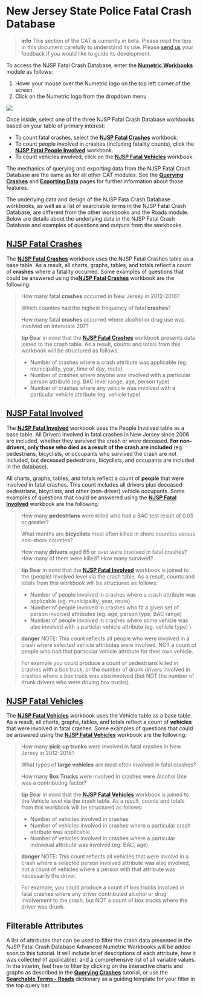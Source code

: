# New Jersey State Police Fatal Crash Database

>**info**
>This section of the CAT is currently in beta. Please read the tips in this document carefully to understand its use. Please [send us](mailto:thomas.hillman@rutgers.edu) your feedback if you would like to guide its development.

To access the NJSP Fatal Crash Database, enter the [**Numetric Workbooks**](https://cloud.numetric.com/workbooks#/) module as follows:

1. Hover your mouse over the Numetric logo on the top left corner of the screen
2. Click on the Numetric logo from the dropdown menu

![](/assets/workbooks.gif)

Once inside, select one of the three NJSP Fatal Crash Database workbooks based on your table of primary interest:

* To count fatal crashes, select the [**NJSP Fatal Crashes**](https://cloud.numetric.com/workbooks#/report2/fa9beed9-77ec-4605-a899-4e26a086bde0) workbook. 
* To count people involved in crashes \(including fatality counts\), click the [**NJSP Fatal People Involved**](https://cloud.numetric.com/workbooks#/report2/034c41ea-77da-47b8-a124-860e484e04ee) workbook. 
* To count vehicles involved, click on the [**NJSP Fatal Vehicles**](https://cloud.numetric.com/workbooks#/report2/7f21e70e-f9de-4b25-934e-06e6908fe129) workbook. 

The mechanics of querying and exporting data from the NJSP Fatal Crash Database are the same as for all other CAT modules. See the [**Querying Crashes**](../chapter1/filtering-crashes.md) and [**Exporting Data**](../chapter1/exporting-data.md) pages for further information about those features.

The underlying data and design of the NJSP Fata Crash Database workbooks, as well as a list of searchable terms in the NJSP Fatal Crash Database, are different from the other workbooks and the Roads module. Below are details about the underlying data in the NJSP Fatal Crash Database and examples of questions and outputs from the workbooks.

## [NJSP Fatal Crashes](https://cloud.numetric.com/workbooks#/report2/fa9beed9-77ec-4605-a899-4e26a086bde0)

The [**NJSP Fatal Crashes**](https://cloud.numetric.com/workbooks#/report2/fa9beed9-77ec-4605-a899-4e26a086bde0) workbook uses the NJSP Fatal Crashes table as a base table. As a result, all charts, graphs, tables, and totals reflect a count of **crashes** where a fatality occurred. Some examples of questions that could be answered using the[**NJSP Fatal Crashes**](https://cloud.numetric.com/workbooks#/report2/fa9beed9-77ec-4605-a899-4e26a086bde0) workbook are the following:

> How many fatal **crashes** occurred in New Jersey in 2012-2016?
>
> Which counties had the highest frequency of fatal **crashes**?
>
> How many fatal **crashes** occurred where alcohol or drug use was involved on Interstate 297?

<!-- -->
>**tip**
>Bear in mind that the [**NJSP Fatal Crashes**](https://cloud.numetric.com/workbooks#/report2/fa9beed9-77ec-4605-a899-4e26a086bde0) workbook presents data joined to the crash table. As a result, counts and totals from this workbook will be structured as follows:

>* Number of crashes where a crash attribute was applicable \(eg. municipality, year, time of day, route\)
>* Number of crashes where anyone was involved with a particular person attribute \(eg. BAC level range, age, person type\)
>* Number of crashes where any vehicle was involved with a particular vehicle attribute \(eg. vehicle type\)

## [NJSP Fatal Involved](https://cloud.numetric.com/workbooks#/report2/034c41ea-77da-47b8-a124-860e484e04ee)

The [**NJSP Fatal Involved**](https://cloud.numetric.com/workbooks#/report2/034c41ea-77da-47b8-a124-860e484e04ee) workbook uses the People Involved table as a base table. All Drivers involved in fatal crashes in New Jersey since 2006 are included, whether they survived the crash or were deceased. **For non-drivers, only those who died as a result of the crash are included** \(eg. pedestrians, bicyclists, or occupants who survived the crash are not included, but deceased pedestrians, bicyclists, and occupants are included in the database\).

All charts, graphs, tables, and totals reflect a count of **people** that were involved in fatal crashes. This count includes all drivers plus deceased pedestrians, bicyclists, and other \(non-driver\) vehicle occupants. Some examples of questions that could be answered using the [**NJSP Fatal Involved**](https://cloud.numetric.com/workbooks#/report2/034c41ea-77da-47b8-a124-860e484e04ee) workbook are the following:

> How many **pedestrians** were killed who had a BAC test result of 0.05 or greater?
>
> What months are **bicyclists** most often killed in shore counties versus non-shore counties?
>
> How many **drivers** aged 65 or over were involved in fatal crashes? How many of them were killed? How many survived?

<!-- -->
>**tip**
Bear in mind that the [**NJSP Fatal Involved**](https://cloud.numetric.com/workbooks#/report2/034c41ea-77da-47b8-a124-860e484e04ee) workbook is joined to the \(people\) Involved level via the crash table. As a result, counts and totals from this workbook will be structured as follows:

>* Number of people involved in crashes where a crash attribute was applicable \(eg. municipality, year, route\)
>* Number of people involved in crashes who fit a given set of person involved attributes \(eg. age, person type, BAC range\)
>* Number of people involved in crashes where some vehicle was also involved with a particlar vehicle attribute \(eg. vehicle type\) \

<!-- -->
>**danger**
>NOTE: This count reflects all people who were involved in a crash where selected vehicle attributes were involved, NOT a count of people who had that particular vehicle attribute for their own vehicle. 

>For example you could produce a count of pedestrians killed in crashes with a box truck, or the number of drunk drivers involved in crashes where a box truck was also involved \(but NOT the number of drunk drivers who were driving box trucks\).

## [NJSP Fatal Vehicles](https://cloud.numetric.com/workbooks#/report2/7f21e70e-f9de-4b25-934e-06e6908fe129)

The [**NJSP Fatal Vehicles**](https://cloud.numetric.com/workbooks#/report2/7f21e70e-f9de-4b25-934e-06e6908fe129) workbook uses the Vehicle table as a base table. As a result, all charts, graphs, tables, and totals reflect a count of **vehicles** that were involved in fatal crashes. Some examples of questions that could be answered using the [**NJSP Fatal Vehicles**](https://cloud.numetric.com/workbooks#/report2/7f21e70e-f9de-4b25-934e-06e6908fe129) workbook are the following:

> How many **pick-up trucks** were involved in fatal crashes in New Jersey in 2012-2016?
>
> What types of **large vehicles** are most often involved in fatal crashes?
>
> How many **Box Trucks** were involved in crashes were Alcohol Use was a contributing factor?

<!-- -->
>**tip**
>Bear in mind that the [**NJSP Fatal Vehicles**](https://cloud.numetric.com/workbooks#/report2/7f21e70e-f9de-4b25-934e-06e6908fe129) workbook is joined to the Vehicle level via the crash table. As a result, counts and totals from this workbook will be structured as follows:

>* Number of vehicles involved in crashes
>* Number of vehicles involved in crashes where a particular crash attribute was applicable
>* Number of vehicles involved in crashes where a particular individual attribute was involved \(eg. BAC, age\)

<!-- -->
>**danger** 
>NOTE: This count reflects all vehicles that were involvd in a crash where a selected person involved attribute was also involved, not a count of vehicles where a person with that attribute was necessarily the driver. 

>For example, you could produce a count of box trucks involved in fatal crashes where any driver contributed alcohol or drug involvement to the crash, but NOT a count of box trucks where the driver was drunk\.

## Filterable Attributes

A list of attributes that can be used to filter the crash data presented in the _NJSP_ Fatal Crash Database Advanced Numetric Workbooks will be added soon to this tutorial. It will include brief descriptions of each attribute, how it was collected \(if applicable\), and a comprehensive list of all variable values. In the interim, feel free to filter by clicking on the interactive charts and graphs as described in the [**Querying Crashes**](../chapter1/filtering-crashes.md) tutorial, or use the [**Searchable Terms - Roads**](../chapter1/searchable-terms.md) dictionary as a guiding template for your filter in the top query bar.

